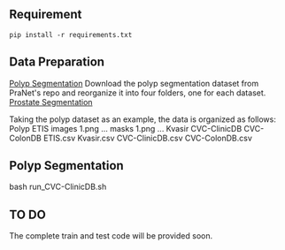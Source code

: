 ## Requirement
``pip install -r requirements.txt``

## Data Preparation
[Polyp Segmentation](https://github.com/DengPingFan/PraNet) Download the polyp segmentation dataset from PraNet's repo and reorganize it into four folders, one for each dataset.
[Prostate Segmentation](https://liuquande.github.io/SAML/)

Taking the polyp dataset as an example, the data is organized as follows:
Polyp
    ETIS
        images
            1.png
            ...
        masks
            1.png
            ...
    Kvasir
    CVC-ClinicDB
    CVC-ColonDB
    ETIS.csv
    Kvasir.csv
    CVC-ClinicDB.csv
    CVC-ColonDB.csv

## Polyp Segmentation
bash run_CVC-ClinicDB.sh

## TO DO
The complete train and test code will be provided soon.






